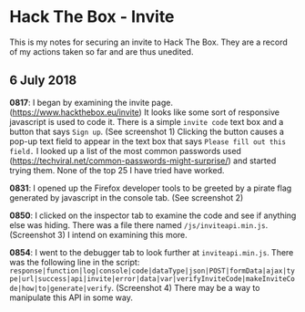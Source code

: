 Hack The Box - Invite
=====================

This is my notes for securing an invite to Hack The Box.  They are a record of my actions taken so far and are thus unedited.

6 July 2018
-----------
**0817**: I began by examining the invite page. (https://www.hackthebox.eu/invite)  It looks like some sort of responsive javascript is used to code it.  There is a simple `invite code` text box and a button that says `Sign up`. (See screenshot 1)  Clicking the button causes a pop-up text field to appear in the text box that says `Please fill out this field.`  I looked up a list of the most common passwords used (https://techviral.net/common-passwords-might-surprise/) and started trying them.  None of the top 25 I have tried have worked.

**0831**: I opened up the Firefox developer tools to be greeted by a pirate flag generated by javascript in the console tab. (See screenshot 2)

**0850**: I clicked on the inspector tab to examine the code and see if anything else was hiding.  There was a file there named `/js/inviteapi.min.js`. (Screenshot 3)  I intend on examining this more.

**0854**: I went to the debugger tab to look further at `inviteapi.min.js`.  There was the following line in the script: `response|function|log|console|code|dataType|json|POST|formData|ajax|type|url|success|api|invite|error|data|var|verifyInviteCode|makeInviteCode|how|to|generate|verify`. (Screenshot 4)  There may be a way to manipulate this API in some way.
